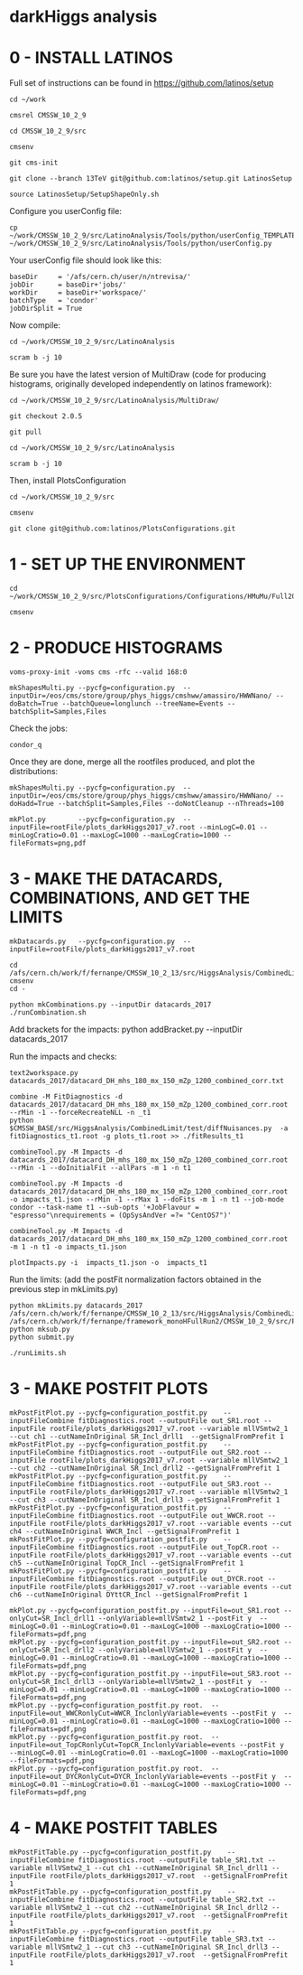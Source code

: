 darkHiggs analysis
======================

# 0 - INSTALL LATINOS

Full set of instructions can be found in https://github.com/latinos/setup

    cd ~/work

    cmsrel CMSSW_10_2_9

    cd CMSSW_10_2_9/src

    cmsenv

    git cms-init

    git clone --branch 13TeV git@github.com:latinos/setup.git LatinosSetup	

    source LatinosSetup/SetupShapeOnly.sh

Configure you userConfig file:

    cp ~/work/CMSSW_10_2_9/src/LatinoAnalysis/Tools/python/userConfig_TEMPLATE.py ~/work/CMSSW_10_2_9/src/LatinoAnalysis/Tools/python/userConfig.py

Your userConfig file should look like this:

    baseDir     = '/afs/cern.ch/user/n/ntrevisa/'
    jobDir      = baseDir+'jobs/'
    workDir     = baseDir+'workspace/'
    batchType   = 'condor'
    jobDirSplit = True

Now compile:

    cd ~/work/CMSSW_10_2_9/src/LatinoAnalysis

    scram b -j 10

Be sure you have the latest version of MultiDraw (code for producing histograms, originally developed independently on latinos framework):

    cd ~/work/CMSSW_10_2_9/src/LatinoAnalysis/MultiDraw/

    git checkout 2.0.5

    git pull

    cd ~/work/CMSSW_10_2_9/src/LatinoAnalysis

    scram b -j 10

Then, install PlotsConfiguration

    cd ~/work/CMSSW_10_2_9/src

    cmsenv

    git clone git@github.com:latinos/PlotsConfigurations.git

# 1 - SET UP THE ENVIRONMENT

    cd ~/work/CMSSW_10_2_9/src/PlotsConfigurations/Configurations/HMuMu/Full2017

    cmsenv

# 2 - PRODUCE HISTOGRAMS
  
    voms-proxy-init -voms cms -rfc --valid 168:0
 
    mkShapesMulti.py --pycfg=configuration.py  --inputDir=/eos/cms/store/group/phys_higgs/cmshww/amassiro/HWWNano/ --doBatch=True --batchQueue=longlunch --treeName=Events --batchSplit=Samples,Files
 
Check the jobs:

    condor_q

Once they are done, merge all the rootfiles produced, and plot the distributions:

    mkShapesMulti.py --pycfg=configuration.py  --inputDir=/eos/cms/store/group/phys_higgs/cmshww/amassiro/HWWNano/ --doHadd=True --batchSplit=Samples,Files --doNotCleanup --nThreads=100
 
    mkPlot.py        --pycfg=configuration.py  --inputFile=rootFile/plots_darkHiggs2017_v7.root --minLogC=0.01 --minLogCratio=0.01 --maxLogC=1000 --maxLogCratio=1000 --fileFormats=png,pdf


# 3 - MAKE THE DATACARDS, COMBINATIONS, AND GET THE LIMITS

    mkDatacards.py   --pycfg=configuration.py  --inputFile=rootFile/plots_darkHiggs2017_v7.root    
    
    cd /afs/cern.ch/work/f/fernanpe/CMSSW_10_2_13/src/HiggsAnalysis/CombinedLimit/	
    cmsenv
    cd -
    
    python mkCombinations.py --inputDir datacards_2017
    ./runCombination.sh


Add brackets for the impacts:
    python addBracket.py --inputDir datacards_2017

Run the impacts and checks:

    text2workspace.py datacards_2017/datacard_DH_mhs_180_mx_150_mZp_1200_combined_corr.txt

    combine -M FitDiagnostics -d datacards_2017/datacard_DH_mhs_180_mx_150_mZp_1200_combined_corr.root --rMin -1 --forceRecreateNLL -n _t1
    python $CMSSW_BASE/src/HiggsAnalysis/CombinedLimit/test/diffNuisances.py  -a fitDiagnostics_t1.root -g plots_t1.root >> ./fitResults_t1 

    combineTool.py -M Impacts -d datacards_2017/datacard_DH_mhs_180_mx_150_mZp_1200_combined_corr.root --rMin -1 --doInitialFit --allPars -m 1 -n t1

    combineTool.py -M Impacts -d datacards_2017/datacard_DH_mhs_180_mx_150_mZp_1200_combined_corr.root -o impacts_t1.json --rMin -1 --rMax 1 --doFits -m 1 -n t1 --job-mode condor --task-name t1 --sub-opts '+JobFlavour = "espresso"\nrequirements = (OpSysAndVer =?= "CentOS7")'

    combineTool.py -M Impacts -d datacards_2017/datacard_DH_mhs_180_mx_150_mZp_1200_combined_corr.root -m 1 -n t1 -o impacts_t1.json

    plotImpacts.py -i  impacts_t1.json -o  impacts_t1

Run the limits: (add the postFit normalization factors obtained in the previous step in mkLimits.py)

    python mkLimits.py datacards_2017 /afs/cern.ch/work/f/fernanpe/CMSSW_10_2_13/src/HiggsAnalysis/CombinedLimit /afs/cern.ch/work/f/fernanpe/framework_monoHFullRun2/CMSSW_10_2_9/src/PlotsConfigurations/Configurations/monoHWW/Full2017_v7_3d/ 
    python mksub.py 
    python submit.py

    ./runLimits.sh



# 3 - MAKE POSTFIT PLOTS

    mkPostFitPlot.py --pycfg=configuration_postfit.py    --inputFileCombine fitDiagnostics.root --outputFile out_SR1.root --inputFile rootFile/plots_darkHiggs2017_v7.root --variable mllVSmtw2_1 --cut ch1 --cutNameInOriginal SR_Incl_drll1  --getSignalFromPrefit 1
    mkPostFitPlot.py --pycfg=configuration_postfit.py    --inputFileCombine fitDiagnostics.root --outputFile out_SR2.root --inputFile rootFile/plots_darkHiggs2017_v7.root --variable mllVSmtw2_1 --cut ch2 --cutNameInOriginal SR_Incl_drll2 --getSignalFromPrefit 1
    mkPostFitPlot.py --pycfg=configuration_postfit.py    --inputFileCombine fitDiagnostics.root --outputFile out_SR3.root --inputFile rootFile/plots_darkHiggs2017_v7.root --variable mllVSmtw2_1 --cut ch3 --cutNameInOriginal SR_Incl_drll3 --getSignalFromPrefit 1
    mkPostFitPlot.py --pycfg=configuration_postfit.py    --inputFileCombine fitDiagnostics.root --outputFile out_WWCR.root --inputFile rootFile/plots_darkHiggs2017_v7.root --variable events --cut ch4 --cutNameInOriginal WWCR_Incl --getSignalFromPrefit 1
    mkPostFitPlot.py --pycfg=configuration_postfit.py    --inputFileCombine fitDiagnostics.root --outputFile out_TopCR.root --inputFile rootFile/plots_darkHiggs2017_v7.root --variable events --cut ch5 --cutNameInOriginal TopCR_Incl --getSignalFromPrefit 1
    mkPostFitPlot.py --pycfg=configuration_postfit.py    --inputFileCombine fitDiagnostics.root --outputFile out_DYCR.root --inputFile rootFile/plots_darkHiggs2017_v7.root --variable events --cut ch6 --cutNameInOriginal DYttCR_Incl --getSignalFromPrefit 1

    mkPlot.py --pycfg=configuration_postfit.py --inputFile=out_SR1.root --onlyCut=SR_Incl_drll1 --onlyVariable=mllVSmtw2_1 --postFit y  --minLogC=0.01 --minLogCratio=0.01 --maxLogC=1000 --maxLogCratio=1000 --fileFormats=pdf,png
    mkPlot.py --pycfg=configuration_postfit.py --inputFile=out_SR2.root --onlyCut=SR_Incl_drll2 --onlyVariable=mllVSmtw2_1 --postFit y  --minLogC=0.01 --minLogCratio=0.01 --maxLogC=1000 --maxLogCratio=1000 --fileFormats=pdf,png
    mkPlot.py --pycfg=configuration_postfit.py --inputFile=out_SR3.root --onlyCut=SR_Incl_drll3 --onlyVariable=mllVSmtw2_1 --postFit y  --minLogC=0.01 --minLogCratio=0.01 --maxLogC=1000 --maxLogCratio=1000 --fileFormats=pdf,png
    mkPlot.py --pycfg=configuration_postfit.py root.  --inputFile=out_WWCRonlyCut=WWCR_InclonlyVariable=events --postFit y  --minLogC=0.01 --minLogCratio=0.01 --maxLogC=1000 --maxLogCratio=1000 --fileFormats=pdf,png
    mkPlot.py --pycfg=configuration_postfit.py root.  --inputFile=out_TopCRonlyCut=TopCR_InclonlyVariable=events --postFit y  --minLogC=0.01 --minLogCratio=0.01 --maxLogC=1000 --maxLogCratio=1000 --fileFormats=pdf,png
    mkPlot.py --pycfg=configuration_postfit.py root.  --inputFile=out_DYCRonlyCut=DYCR_InclonlyVariable=events --postFit y  --minLogC=0.01 --minLogCratio=0.01 --maxLogC=1000 --maxLogCratio=1000 --fileFormats=pdf,png



# 4 - MAKE POSTFIT TABLES

    mkPostFitTable.py --pycfg=configuration_postfit.py    --inputFileCombine fitDiagnostics.root --outputFile table_SR1.txt --variable mllVSmtw2_1 --cut ch1 --cutNameInOriginal SR_Incl_drll1 --inputFile rootFile/plots_darkHiggs2017_v7.root  --getSignalFromPrefit 1
    mkPostFitTable.py --pycfg=configuration_postfit.py    --inputFileCombine fitDiagnostics.root --outputFile table_SR2.txt --variable mllVSmtw2_1 --cut ch2 --cutNameInOriginal SR_Incl_drll2 --inputFile rootFile/plots_darkHiggs2017_v7.root  --getSignalFromPrefit 1
    mkPostFitTable.py --pycfg=configuration_postfit.py    --inputFileCombine fitDiagnostics.root --outputFile table_SR3.txt --variable mllVSmtw2_1 --cut ch3 --cutNameInOriginal SR_Incl_drll3 --inputFile rootFile/plots_darkHiggs2017_v7.root  --getSignalFromPrefit 1

